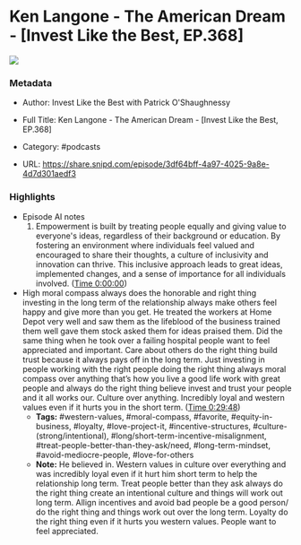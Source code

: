 # Ken Langone - The American Dream - [Invest Like the Best, EP.368]

![](https://wsrv.nl/?url=https%3A%2F%2Fmegaphone.imgix.net%2Fpodcasts%2Fef669774-cccd-11ed-889b-c36caad6646f%2Fimage%2FILTB_NEW.png%3Fixlib%3Drails-4.3.1%26max-w%3D3000%26max-h%3D3000%26fit%3Dcrop%26auto%3Dformat%2Ccompress&w=100&h=100)

### Metadata

- Author: Invest Like the Best with Patrick O'Shaughnessy
- Full Title: Ken Langone - The American Dream - [Invest Like the Best, EP.368]
- Category: #podcasts



- URL: https://share.snipd.com/episode/3df64bff-4a97-4025-9a8e-4d7d301aedf3

### Highlights

- Episode AI notes
  1. Empowerment is built by treating people equally and giving value to everyone's ideas, regardless of their background or education. By fostering an environment where individuals feel valued and encouraged to share their thoughts, a culture of inclusivity and innovation can thrive. This inclusive approach leads to great ideas, implemented changes, and a sense of importance for all individuals involved. ([Time 0:00:00](https://share.snipd.com/episode-takeaways/92ec713a-2105-4477-ba8d-9b3d3707794f))
- High moral compass always does the honorable and right thing investing in the long term of the relationship always make others feel happy and give more than you get. He treated the workers at Home Depot very well and saw them as the lifeblood of the business trained them well gave them stock asked them for ideas praised them. Did the same thing when he took over a failing hospital people want to feel appreciated and important. Care about others do the right thing build trust because it always pays off in the long term. Just investing in people working with the right people doing the right thing always moral compass over anything that’s how you live a good life work with great people and always do the right thing believe invest and trust your people and it all works our. Culture over anything. Incredibly loyal and western values even if it hurts you in the short term. ([Time 0:29:48](https://share.snipd.com/snip/a6fae254-5708-476c-82be-277d237645d8))
    - **Tags:** #western-values, #moral-compass, #favorite, #equity-in-business, #loyalty, #love-project-it, #incentive-structures, #culture-(strong/intentional), #long/short-term-incentive-misalignment, #treat-people-better-than-they-ask/need, #long-term-mindset, #avoid-mediocre-people, #love-for-others
    - **Note:** He believed in. Western values in culture over everything and was incredibly loyal even if it hurt him short term to help the relationship long term. Treat people better than they ask always do the right thing create an intentional culture and things will work out long term. Allign incentives and avoid bad people be a good person/ do the right thing and things work out over the long term.
      Loyalty do the right thing even if it hurts you western values. People want to feel appreciated.
